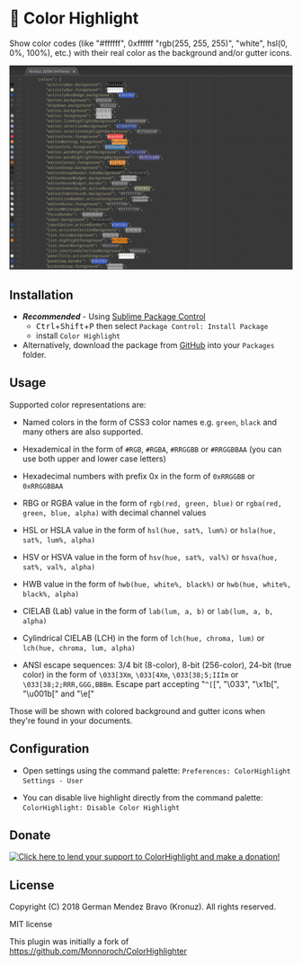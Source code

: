# 🎨 Color Highlight

Show color codes (like "#ffffff", 0xffffff "rgb(255, 255, 255)", "white",
hsl(0, 0%, 100%), etc.) with their real color as the background and/or gutter icons.

![Description](screenshots/screenshot.gif?raw=true)

## Installation

- **_Recommended_** - Using [Sublime Package Control](https://packagecontrol.io "Sublime Package Control")
    - <kbd>Ctrl</kbd>+<kbd>Shift</kbd>+<kbd>P</kbd> then select `Package Control: Install Package`
    - install `Color Highlight`
- Alternatively, download the package from [GitHub](https://github.com/Kronuz/ColorHighlight "ColorHighlight") into your `Packages` folder.


## Usage

Supported color representations are:

- Named colors in the form of CSS3 color names
  e.g. `green`, `black` and many others are also supported.

- Hexademical in the form of `#RGB`, `#RGBA`, `#RRGGBB` or `#RRGGBBAA`
  (you can use both upper and lower case letters)

- Hexadecimal numbers with prefix 0x in the form of `0xRRGGBB` or `0xRRGGBBAA`

- RBG or RGBA value in the form of `rgb(red, green, blue)` or `rgba(red, green, blue, alpha)`
  with decimal channel values

- HSL or HSLA value in the form of `hsl(hue, sat%, lum%)` or `hsla(hue, sat%, lum%, alpha)`

- HSV or HSVA value in the form of `hsv(hue, sat%, val%)` or `hsva(hue, sat%, val%, alpha)`

- HWB value in the form of `hwb(hue, white%, black%)` or `hwb(hue, white%, black%, alpha)`

- CIELAB (Lab) value in the form of `lab(lum, a, b)` or `lab(lum, a, b, alpha)`

- Cylindrical CIELAB (LCH) in the form of `lch(hue, chroma, lum)` or `lch(hue, chroma, lum, alpha)`

- ANSI escape sequences: 3/4 bit (8-color), 8-bit (256-color), 24-bit (true color)
  in the form of `\033[3Xm`, `\033[4Xm`, `\033[38;5;IIIm` or `\033[38;2;RRR,GGG,BBBm`.
  Escape part accepting "`^[`[", "\033", "\x1b[", "\u001b[" and "\e["


Those will be shown with colored background and gutter icons when they're found in
your documents.


## Configuration

- Open settings using the command palette:
  `Preferences: ColorHighlight Settings - User`

- You can disable live highlight directly from the command palette:
  `ColorHighlight: Disable Color Highlight`


## Donate

[![Click here to lend your support to ColorHighlight and make a donation!](https://www.paypalobjects.com/en_GB/i/btn/btn_donate_LG.gif)](https://www.paypal.me/Kronuz/25)


## License

Copyright (C) 2018 German Mendez Bravo (Kronuz). All rights reserved.

MIT license

This plugin was initially a fork of
https://github.com/Monnoroch/ColorHighlighter
